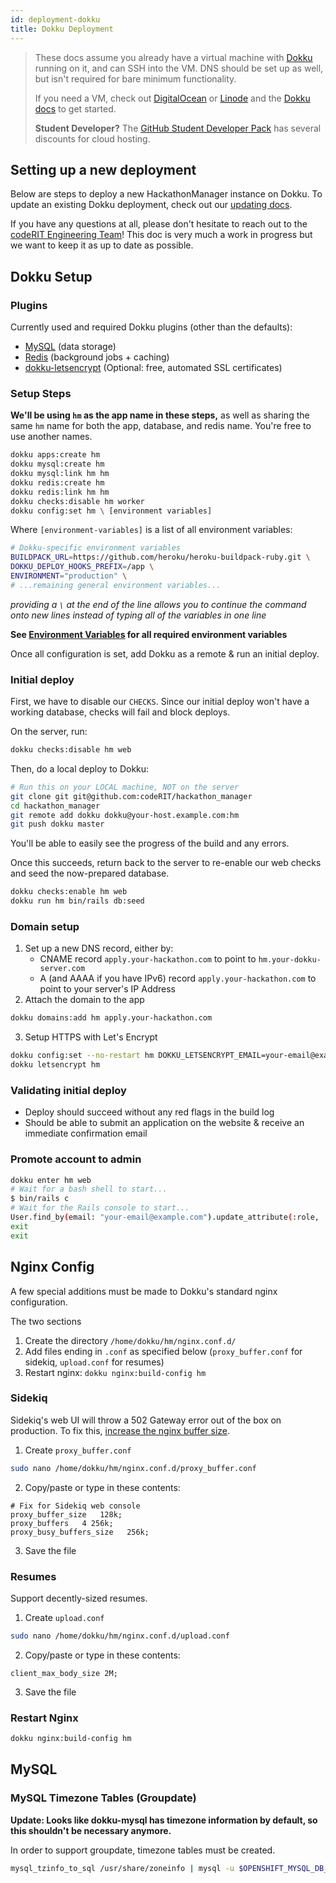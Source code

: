 ```yaml
---
id: deployment-dokku
title: Dokku Deployment
---
```


>These docs assume you already have a virtual machine with [Dokku](http://dokku.viewdocs.io/dokku/) running on it, and can SSH into the VM. DNS should be set up as well, but isn't required for bare minimum functionality.
>
>If you need a VM, check out [DigitalOcean](https://m.do.co/c/b5ee103e23c3) or [Linode](https://www.linode.com/?r=e90a6fb2a6999fb4ec7b60b1add3e288f97954bf) and the [Dokku docs](http://dokku.viewdocs.io/dokku/) to get started.
>
>**Student Developer?** The [GitHub Student Developer Pack](https://education.github.com/pack?sort=popularity&tag=Cloud) has several discounts for cloud hosting. 

## Setting up a new deployment

Below are steps to deploy a new HackathonManager instance on Dokku. To update an existing Dokku deployment, check out our [updating docs](updating-hm.html).

If you have any questions at all, please don't hesitate to reach out to the [codeRIT Engineering Team](mailto:engineering@coderit.org)! This doc is very much a work in progress but we want to keep it as up to date as possible.

## Dokku Setup

### Plugins

Currently used and required Dokku plugins (other than the defaults):

- [MySQL](https://github.com/dokku/dokku-mysql) (data storage)
- [Redis](https://github.com/dokku/dokku-redis) (background jobs + caching)
- [dokku-letsencrypt](https://github.com/dokku/dokku-letsencrypt) (Optional: free, automated SSL certificates)

### Setup Steps

**We'll be using `hm` as the app name in these steps,** as well as sharing the same `hm` name for both the app, database, and redis name. You're free to use another names.

```bash
dokku apps:create hm
dokku mysql:create hm
dokku mysql:link hm hm
dokku redis:create hm
dokku redis:link hm hm
dokku checks:disable hm worker
dokku config:set hm \ [environment variables]
```

Where `[environment-variables]` is a list of all environment variables:

```bash
# Dokku-specific environment variables
BUILDPACK_URL=https://github.com/heroku/heroku-buildpack-ruby.git \
DOKKU_DEPLOY_HOOKS_PREFIX=/app \
ENVIRONMENT="production" \
# ...remaining general environment variables...
```

_providing a `\` at the end of the line allows you to continue the command onto new lines instead of typing all of the variables in one line_

**See [Environment Variables](deployment-environment-variables.md) for all required environment variables**

Once all configuration is set, add Dokku as a remote & run an initial deploy.

### Initial deploy

First, we have to disable our `CHECKS`. Since our initial deploy won't have a working database, checks will fail and block deploys.

On the server, run:

```bash
dokku checks:disable hm web
```

Then, do a local deploy to Dokku:

```bash
# Run this on your LOCAL machine, NOT on the server
git clone git git@github.com:codeRIT/hackathon_manager
cd hackathon_manager
git remote add dokku dokku@your-host.example.com:hm
git push dokku master
```

You'll be able to easily see the progress of the build and any errors.

Once this succeeds, return back to the server to re-enable our web checks and seed the now-prepared database.

```bash
dokku checks:enable hm web
dokku run hm bin/rails db:seed
```

### Domain setup

1. Set up a new DNS record, either by:
   - CNAME record `apply.your-hackathon.com` to point to `hm.your-dokku-server.com`
   - A (and AAAA if you have IPv6) record `apply.your-hackathon.com` to point to your server's IP Address
2. Attach the domain to the app

```bash
dokku domains:add hm apply.your-hackathon.com
```

3. Setup HTTPS with Let's Encrypt

```bash
dokku config:set --no-restart hm DOKKU_LETSENCRYPT_EMAIL=your-email@example.com
dokku letsencrypt hm
```

### Validating initial deploy

- Deploy should succeed without any red flags in the build log
- Should be able to submit an application on the website & receive an immediate confirmation email

### Promote account to admin

```bash
dokku enter hm web
# Wait for a bash shell to start...
$ bin/rails c
# Wait for the Rails console to start...
User.find_by(email: "your-email@example.com").update_attribute(:role, :admin)
exit
exit
```

## Nginx Config

A few special additions must be made to Dokku's standard nginx configuration.

The two sections

1. Create the directory `/home/dokku/hm/nginx.conf.d/`
2. Add files ending in `.conf` as specified below (`proxy_buffer.conf` for sidekiq, `upload.conf` for resumes)
3. Restart nginx: `dokku nginx:build-config hm`

### Sidekiq

Sidekiq's web UI will throw a 502 Gateway error out of the box on production. To fix this, [increase the nginx buffer size](https://github.com/mperham/sidekiq/issues/3143#issuecomment-248923576).

1. Create `proxy_buffer.conf`
```bash
sudo nano /home/dokku/hm/nginx.conf.d/proxy_buffer.conf
```

2. Copy/paste or type in these contents:
```
# Fix for Sidekiq web console
proxy_buffer_size   128k;
proxy_buffers   4 256k;
proxy_busy_buffers_size   256k;
```

3. Save the file

### Resumes

Support decently-sized resumes.

1. Create `upload.conf`
```bash
sudo nano /home/dokku/hm/nginx.conf.d/upload.conf
```

2. Copy/paste or type in these contents:
```
client_max_body_size 2M;
```

3. Save the file

### Restart Nginx

```bash
dokku nginx:build-config hm
```


## MySQL

### MySQL Timezone Tables (Groupdate)

**Update: Looks like dokku-mysql has timezone information by default, so this shouldn't be necessary anymore.**

In order to support groupdate, timezone tables must be created.

```bash
mysql_tzinfo_to_sql /usr/share/zoneinfo | mysql -u $OPENSHIFT_MYSQL_DB_USERNAME -p mysql
```

